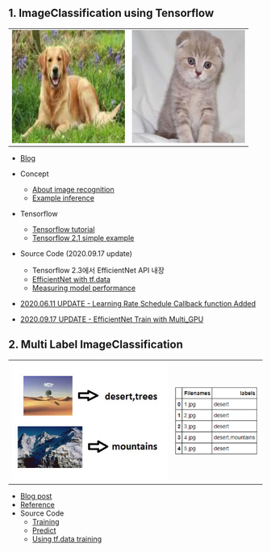 ## 1. ImageClassification using Tensorflow

   <table border="0">
   <tr>
      <td>
      <img src="./doc_imgs/img_0004.jpg" width="100%" />
      </td>
      <td>
      <img src="./doc_imgs/img_0002.jpg", width="100%" />
      </td>
   </tr>
   </table>

   - [Blog](https://www.notion.so/pervin0527/Basic-Image-Classification-using-EfficientNet-8ac30bbd2bc84d4fb494740b5c7c99c6)

   -  Concept
      - [About image recognition](http://research.sualab.com/introduction/2017/11/29/image-recognition-overview-1.html)
      - [Example inference](http://research.sualab.com/practice/2018/01/17/image-classification-deep-learning.html)

   - Tensorflow
      - [Tensorflow tutorial](https://github.com/pervin0527/pervinco/blob/master/tensorflow_tutorial.md)
      - [Tensorflow 2.1 simple example](https://www.kaggle.com/philculliton/a-simple-tf-2-1-notebook)

   - Source Code (2020.09.17 update)
     - Tensorflow 2.3에서 EfficientNet API 내장
     - [EfficientNet with tf.data](https://github.com/pervin0527/pervinco/blob/master/source/Efnet_tf_data_train.py)
     - [Measuring model performance](https://github.com/pervin0527/pervinco/blob/master/source/tf2_model_test.py)

   - [2020.06.11 UPDATE - Learning Rate Schedule Callback function Added](https://github.com/pervin0527/pervinco/blob/05ba90f7a1921ddc84c79f3be8c232119de0b0e6/source/Efnet_tf_data_train.py#L147)
   - [2020.09.17 UPDATE - EfficientNet Train with Multi_GPU](https://github.com/pervin0527/pervinco/blob/master/source/Efnet_multi_gpu_train.py)


## 2. Multi Label ImageClassification

   <table border="0">
   <tr>
      <td>
      <img src="./doc_imgs/mlc.jpeg" width="100%" />
      </td>
      <td>
      <img src="./doc_imgs/mlc2.png", width="100%" />
      </td>
   </tr>
   </table>

   - [Blog post](https://www.notion.so/pervin0527/Multi-label-Classification-7a69efb0281c46cf80d2fe24e6a0f4b2)
   - [Reference](https://www.analyticsvidhya.com/blog/2019/04/build-first-multi-label-image-classification-model-python/)
   - Source Code  
     - [Training](https://github.com/pervin0527/pervinco/blob/master/source/multi_label_train.py)  
     - [Predict](https://github.com/pervin0527/pervinco/blob/master/source/tf2_multi_label_predict.py)  
     - [Using tf.data training](https://github.com/pervin0527/pervinco/blob/master/source/tf2_multi_label_classification.py)
